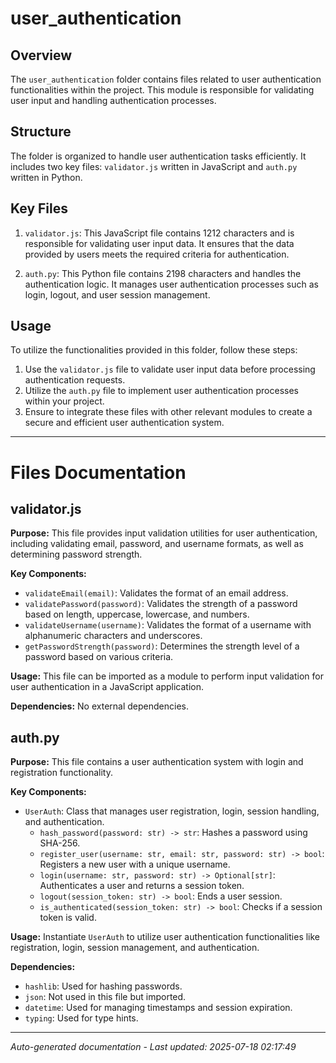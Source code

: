 # user_authentication

## Overview
The `user_authentication` folder contains files related to user authentication functionalities within the project. This module is responsible for validating user input and handling authentication processes.

## Structure
The folder is organized to handle user authentication tasks efficiently. It includes two key files: `validator.js` written in JavaScript and `auth.py` written in Python.

## Key Files
1. `validator.js`: This JavaScript file contains 1212 characters and is responsible for validating user input data. It ensures that the data provided by users meets the required criteria for authentication.
   
2. `auth.py`: This Python file contains 2198 characters and handles the authentication logic. It manages user authentication processes such as login, logout, and user session management.

## Usage
To utilize the functionalities provided in this folder, follow these steps:
1. Use the `validator.js` file to validate user input data before processing authentication requests.
2. Utilize the `auth.py` file to implement user authentication processes within your project.
3. Ensure to integrate these files with other relevant modules to create a secure and efficient user authentication system.

---

# Files Documentation

## validator.js

**Purpose:** This file provides input validation utilities for user authentication, including validating email, password, and username formats, as well as determining password strength.

**Key Components:**
- `validateEmail(email)`: Validates the format of an email address.
- `validatePassword(password)`: Validates the strength of a password based on length, uppercase, lowercase, and numbers.
- `validateUsername(username)`: Validates the format of a username with alphanumeric characters and underscores.
- `getPasswordStrength(password)`: Determines the strength level of a password based on various criteria.

**Usage:** This file can be imported as a module to perform input validation for user authentication in a JavaScript application.

**Dependencies:** No external dependencies.

## auth.py

**Purpose:** This file contains a user authentication system with login and registration functionality.

**Key Components:**
- `UserAuth`: Class that manages user registration, login, session handling, and authentication.
  - `hash_password(password: str) -> str`: Hashes a password using SHA-256.
  - `register_user(username: str, email: str, password: str) -> bool`: Registers a new user with a unique username.
  - `login(username: str, password: str) -> Optional[str]`: Authenticates a user and returns a session token.
  - `logout(session_token: str) -> bool`: Ends a user session.
  - `is_authenticated(session_token: str) -> bool`: Checks if a session token is valid.

**Usage:** Instantiate `UserAuth` to utilize user authentication functionalities like registration, login, session management, and authentication.

**Dependencies:**
- `hashlib`: Used for hashing passwords.
- `json`: Not used in this file but imported.
- `datetime`: Used for managing timestamps and session expiration.
- `typing`: Used for type hints.

---
*Auto-generated documentation - Last updated: 2025-07-18 02:17:49*
